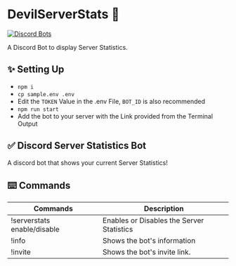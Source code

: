 # DevilServerStats 👤

[![Discord Bots](https://top.gg/api/widget/913155497220272188.svg)](https://top.gg/bot/913155497220272188)

A Discord Bot to display Server Statistics.  

## ✨ Setting Up
- ```npm i ```
- ```cp sample.env .env```
- Edit the ```TOKEN``` Value in the .env File, ```BOT_ID``` is also recommended
- ```npm run start ```
- Add the bot to your server with the Link provided from the Terminal Output

## ✅ Discord Server Statistics Bot
A discord bot that shows your current Server Statistics!
## ⌨️ Commands
| Commands  | Description |
| ------------- | ------------- |
| !serverstats enable/disable | Enables or Disables the Server Statistics |
| !info | Shows the bot's information |
| !invite | Shows the bot's invite link. |